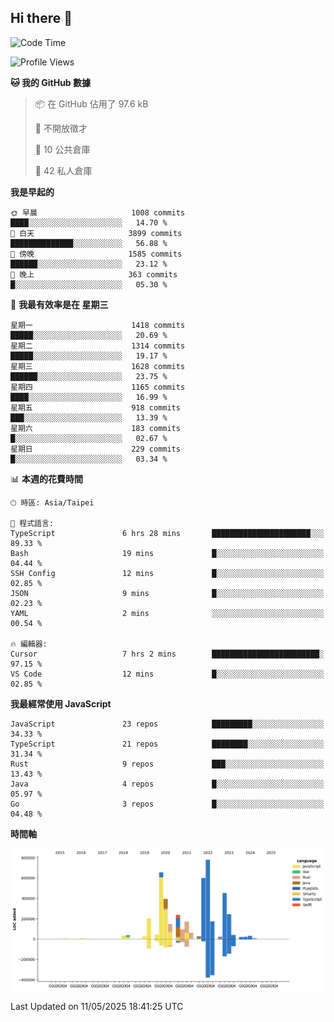 ## Hi there 👋

<!--START_SECTION:waka-->
![Code Time](http://img.shields.io/badge/Code%20Time-295%20hrs%2010%20mins-blue)

![Profile Views](http://img.shields.io/badge/%E5%80%8B%E4%BA%BA%E9%A0%81%E9%9D%A2%E7%80%8F%E8%A6%BD%E6%AC%A1%E6%95%B8-1-blue)

**🐱 我的 GitHub 數據** 

> 📦 在 GitHub 佔用了 97.6 kB 
 > 
> 🚫 不開放徵才
 > 
> 📜 10 公共倉庫 
 > 
> 🔑 42 私人倉庫 
 > 
**我是早起的** 

```text
🌞 早晨                     1008 commits        ████░░░░░░░░░░░░░░░░░░░░░   14.70 % 
🌆 白天                     3899 commits        ██████████████░░░░░░░░░░░   56.88 % 
🌃 傍晚                     1585 commits        ██████░░░░░░░░░░░░░░░░░░░   23.12 % 
🌙 晚上                     363 commits         █░░░░░░░░░░░░░░░░░░░░░░░░   05.30 % 
```
📅 **我最有效率是在 星期三** 

```text
星期一                      1418 commits        █████░░░░░░░░░░░░░░░░░░░░   20.69 % 
星期二                      1314 commits        █████░░░░░░░░░░░░░░░░░░░░   19.17 % 
星期三                      1628 commits        ██████░░░░░░░░░░░░░░░░░░░   23.75 % 
星期四                      1165 commits        ████░░░░░░░░░░░░░░░░░░░░░   16.99 % 
星期五                      918 commits         ███░░░░░░░░░░░░░░░░░░░░░░   13.39 % 
星期六                      183 commits         █░░░░░░░░░░░░░░░░░░░░░░░░   02.67 % 
星期日                      229 commits         █░░░░░░░░░░░░░░░░░░░░░░░░   03.34 % 
```


📊 **本週的花費時間** 

```text
🕑︎ 時區: Asia/Taipei

💬 程式語言: 
TypeScript               6 hrs 28 mins       ██████████████████████░░░   89.33 % 
Bash                     19 mins             █░░░░░░░░░░░░░░░░░░░░░░░░   04.44 % 
SSH Config               12 mins             █░░░░░░░░░░░░░░░░░░░░░░░░   02.85 % 
JSON                     9 mins              █░░░░░░░░░░░░░░░░░░░░░░░░   02.23 % 
YAML                     2 mins              ░░░░░░░░░░░░░░░░░░░░░░░░░   00.54 % 

🔥 編輯器: 
Cursor                   7 hrs 2 mins        ████████████████████████░   97.15 % 
VS Code                  12 mins             █░░░░░░░░░░░░░░░░░░░░░░░░   02.85 % 
```

**我最經常使用 JavaScript** 

```text
JavaScript               23 repos            █████████░░░░░░░░░░░░░░░░   34.33 % 
TypeScript               21 repos            ████████░░░░░░░░░░░░░░░░░   31.34 % 
Rust                     9 repos             ███░░░░░░░░░░░░░░░░░░░░░░   13.43 % 
Java                     4 repos             █░░░░░░░░░░░░░░░░░░░░░░░░   05.97 % 
Go                       3 repos             █░░░░░░░░░░░░░░░░░░░░░░░░   04.48 % 
```



**時間軸**

![Lines of Code chart](https://raw.githubusercontent.com/jos61404/jos61404/main/assets/bar_graph.png)


 Last Updated on 11/05/2025 18:41:25 UTC
<!--END_SECTION:waka-->



<!--
**jos61404/jos61404** is a ✨ _special_ ✨ repository because its `README.md` (this file) appears on your GitHub profile.

Here are some ideas to get you started:

- 🔭 I’m currently working on ...
- 🌱 I’m currently learning ...
- 👯 I’m looking to collaborate on ...
- 🤔 I’m looking for help with ...
- 💬 Ask me about ...
- 📫 How to reach me: ...
- 😄 Pronouns: ...
- ⚡ Fun fact: ...
-->
